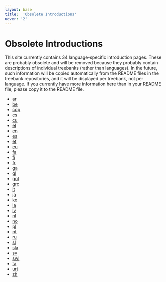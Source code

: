 ```yaml
---
layout: base
title:  'Obsolete Introductions'
udver: '2'
---
```


# Obsolete Introductions

This site currently contains 34 language-specific introduction pages. These are
probably obsolete and will be removed because they probably contain descriptions
of individual treebanks (rather than languages). In the future, such information
will be copied automatically from the README files in the treebank repositories,
and it will be displayed per treebank, not per language. If you currently have
more information here than in your README file, please copy it to the README
file.


* [ar](ar/overview/introduction.html)
* [be](be/overview/introduction.html)
* [cop](cop/overview/introduction.html)
* [cs](cs/overview/introduction.html)
* [cu](cu/overview/introduction.html)
* [el](el/overview/introduction.html)
* [en](en/overview/introduction.html)
* [es](es/overview/introduction.html)
* [et](et/overview/introduction.html)
* [eu](eu/overview/introduction.html)
* [fa](fa/overview/introduction.html)
* [fi](fi/overview/introduction.html)
* [fr](fr/overview/introduction.html)
* [ga](ga/overview/introduction.html)
* [gl](gl/overview/introduction.html)
* [got](got/overview/introduction.html)
* [grc](grc/overview/introduction.html)
* [it](it/overview/introduction.html)
* [ja](ja/overview/introduction.html)
* [ko](ko/overview/introduction.html)
* [la](la/overview/introduction.html)
* [lv](lv/overview/introduction.html)
* [nl](nl/overview/introduction.html)
* [no](no/overview/introduction.html)
* [pl](pl/overview/introduction.html)
* [pt](pt/overview/introduction.html)
* [ru](ru/overview/introduction.html)
* [sl](sl/overview/introduction.html)
* [sla](sla/overview/introduction.html)
* [sv](sv/overview/introduction.html)
* [swl](swl/overview/introduction.html)
* [ta](ta/overview/introduction.html)
* [urj](urj/overview/introduction.html)
* [zh](zh/overview/introduction.html)
